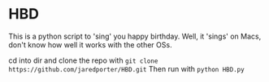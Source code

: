 # HBD
This is a python script to 'sing' you happy birthday. Well, it 'sings' on Macs, don't know how well it works with the other OSs.

cd into dir and clone the repo with `git clone https://github.com/jaredporter/HBD.git` 
Then run with `python HBD.py`
